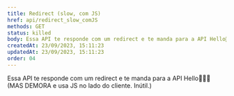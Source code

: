 ```yaml
---
title: Redirect (slow, com JS)
href: api/redirect_slow_comJS
methods: GET
status: killed
body: Essa API te responde com um redirect e te manda para a API Hello🤦🏻‍♂️ (MAS DEMORA e usa JS no lado do cliente. Inútil.)
createdAt: 23/09/2023, 15:11:23
updatedAt: 23/09/2023, 15:11:23
order: 04
---
```


Essa API te responde com um redirect e te manda para a API Hello🤦🏻‍♂️ (MAS DEMORA e usa JS no lado do cliente. Inútil.)